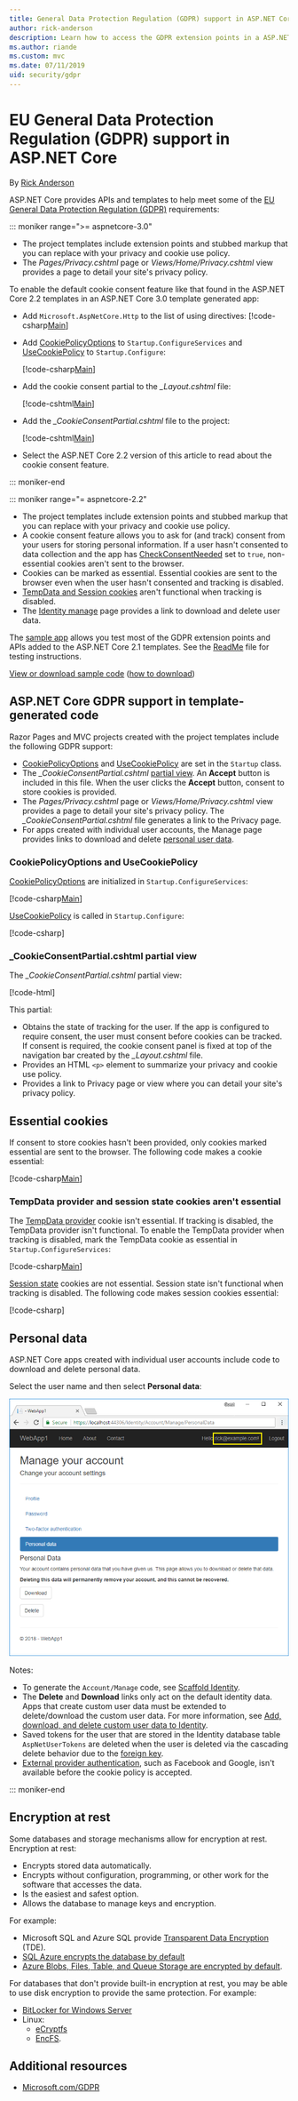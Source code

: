```yaml
---
title: General Data Protection Regulation (GDPR) support in ASP.NET Core
author: rick-anderson
description: Learn how to access the GDPR extension points in a ASP.NET Core web app.
ms.author: riande
ms.custom: mvc
ms.date: 07/11/2019
uid: security/gdpr
---
```

# EU General Data Protection Regulation (GDPR) support in ASP.NET Core

By [Rick Anderson](https://twitter.com/RickAndMSFT)

ASP.NET Core provides APIs and templates to help meet some of the [EU General Data Protection Regulation (GDPR)](https://www.eugdpr.org/) requirements:

::: moniker range=">= aspnetcore-3.0"

* The project templates include extension points and stubbed markup that you can replace with your privacy and cookie use policy.
* The *Pages/Privacy.cshtml* page or *Views/Home/Privacy.cshtml* view provides a page to detail your site's privacy policy.

To enable the default cookie consent feature like that found in the ASP.NET Core 2.2 templates in an ASP.NET Core 3.0 template generated app:

* Add `Microsoft.AspNetCore.Http` to the list of using directives:
  [!code-csharp[Main](gdpr/sample/RP3.0/Startup.cs?name=snippet0&highlight=7)]

* Add [CookiePolicyOptions](/dotnet/api/microsoft.aspnetcore.builder.cookiepolicyoptions) to `Startup.ConfigureServices` and [UseCookiePolicy](/dotnet/api/microsoft.aspnetcore.builder.cookiepolicyappbuilderextensions.usecookiepolicy) to `Startup.Configure`:

  [!code-csharp[Main](gdpr/sample/RP3.0/Startup.cs?name=snippet1&highlight=12-19,38)]

* Add the cookie consent partial to the *_Layout.cshtml* file:

  [!code-cshtml[Main](gdpr/sample/RP3.0/Pages/Shared/_Layout.cshtml?name=snippet&highlight=4)]

* Add the *\_CookieConsentPartial.cshtml* file to the project:

  [!code-cshtml[Main](gdpr/sample/RP3.0/Pages/Shared/_CookieConsentPartial.cshtml)]

* Select the ASP.NET Core 2.2 version of this article to read about the cookie consent feature.

::: moniker-end

::: moniker range="= aspnetcore-2.2"

* The project templates include extension points and stubbed markup that you can replace with your privacy and cookie use policy.
* A cookie consent feature allows you to ask for (and track) consent from your users for storing personal information. If a user hasn't consented to data collection and the app has [CheckConsentNeeded](/dotnet/api/microsoft.aspnetcore.builder.cookiepolicyoptions.checkconsentneeded) set to `true`, non-essential cookies aren't sent to the browser.
* Cookies can be marked as essential. Essential cookies are sent to the browser even when the user hasn't consented and tracking is disabled.
* [TempData and Session cookies](#tempdata) aren't functional when tracking is disabled.
* The [Identity manage](#pd) page provides a link to download and delete user data.

The [sample app](https://github.com/aspnet/AspNetCore.Docs/tree/live/aspnetcore/security/gdpr/sample) allows you test most of the GDPR extension points and APIs added to the ASP.NET Core 2.1 templates. See the [ReadMe](https://github.com/aspnet/AspNetCore.Docs/tree/live/aspnetcore/security/gdpr/sample) file for testing instructions.

[View or download sample code](https://github.com/aspnet/AspNetCore.Docs/tree/live/aspnetcore/security/gdpr/sample) ([how to download](xref:index#how-to-download-a-sample))

## ASP.NET Core GDPR support in template-generated code

Razor Pages and MVC projects created with the project templates include the following GDPR support:

* [CookiePolicyOptions](/dotnet/api/microsoft.aspnetcore.builder.cookiepolicyoptions) and [UseCookiePolicy](/dotnet/api/microsoft.aspnetcore.builder.cookiepolicyappbuilderextensions.usecookiepolicy) are set in the `Startup` class.
* The *\_CookieConsentPartial.cshtml* [partial view](xref:mvc/views/tag-helpers/builtin-th/partial-tag-helper). An **Accept** button is included in this file. When the user clicks the **Accept** button, consent to store cookies is provided.
* The *Pages/Privacy.cshtml* page or *Views/Home/Privacy.cshtml* view provides a page to detail your site's privacy policy. The *\_CookieConsentPartial.cshtml* file generates a link to the Privacy page.
* For apps created with individual user accounts, the Manage page provides links to download and delete [personal user data](#pd).

### CookiePolicyOptions and UseCookiePolicy

[CookiePolicyOptions](/dotnet/api/microsoft.aspnetcore.builder.cookiepolicyoptions) are initialized in `Startup.ConfigureServices`:

[!code-csharp[Main](gdpr/sample/Startup.cs?name=snippet1&highlight=14-20)]

[UseCookiePolicy](/dotnet/api/microsoft.aspnetcore.builder.cookiepolicyappbuilderextensions.usecookiepolicy) is called in `Startup.Configure`:

[!code-csharp[](gdpr/sample/Startup.cs?name=snippet1&highlight=51)]

### \_CookieConsentPartial.cshtml partial view

The *\_CookieConsentPartial.cshtml* partial view:

[!code-html[](gdpr/sample/RP2.2/Pages/Shared/_CookieConsentPartial.cshtml)]

This partial:

* Obtains the state of tracking for the user. If the app is configured to require consent, the user must consent before cookies can be tracked. If consent is required, the cookie consent panel is fixed at top of the navigation bar created by the *\_Layout.cshtml* file.
* Provides an HTML `<p>` element to summarize your privacy and cookie use policy.
* Provides a link to Privacy page or view where you can detail your site's privacy policy.

## Essential cookies

If consent to store cookies hasn't been provided, only cookies marked essential are sent to the browser. The following code makes a cookie essential:

[!code-csharp[Main](gdpr/sample/RP2.2/Pages/Cookie.cshtml.cs?name=snippet1&highlight=5)]

<a name="tempdata"></a>

### TempData provider and session state cookies aren't essential

The [TempData provider](xref:fundamentals/app-state#tempdata) cookie isn't essential. If tracking is disabled, the TempData provider isn't functional. To enable the TempData provider when tracking is disabled, mark the TempData cookie as essential in `Startup.ConfigureServices`:

[!code-csharp[Main](gdpr/sample/RP2.2/Startup.cs?name=snippet1)]

[Session state](xref:fundamentals/app-state) cookies are not essential. Session state isn't functional when tracking is disabled. The following code makes session cookies essential:

[!code-csharp[](gdpr/sample/RP2.2/Startup.cs?name=snippet2)]

<a name="pd"></a>

## Personal data

ASP.NET Core apps created with individual user accounts include code to download and delete personal data.

Select the user name and then select **Personal data**:

![Manage personal data page](gdpr/_static/pd.png)

Notes:

* To generate the `Account/Manage` code, see [Scaffold Identity](xref:security/authentication/scaffold-identity).
* The **Delete** and **Download** links only act on the default identity data. Apps that create custom user data must be extended to delete/download the custom user data. For more information, see [Add, download, and delete custom user data to Identity](xref:security/authentication/add-user-data).
* Saved tokens for the user that are stored in the Identity database table `AspNetUserTokens` are deleted when the user is deleted via the cascading delete behavior due to the [foreign key](https://github.com/aspnet/Identity/blob/release/2.1/src/EF/IdentityUserContext.cs#L152).
* [External provider authentication](xref:security/authentication/social/index), such as Facebook and Google, isn't available before the cookie policy is accepted.

::: moniker-end

## Encryption at rest

Some databases and storage mechanisms allow for encryption at rest. Encryption at rest:

* Encrypts stored data automatically.
* Encrypts without configuration, programming, or other work for the software that accesses the data.
* Is the easiest and safest option.
* Allows the database to manage keys and encryption.

For example:

* Microsoft SQL and Azure SQL provide [Transparent Data Encryption](/sql/relational-databases/security/encryption/transparent-data-encryption) (TDE).
* [SQL Azure encrypts the database by default](https://azure.microsoft.com/updates/newly-created-azure-sql-databases-encrypted-by-default/)
* [Azure Blobs, Files, Table, and Queue Storage are encrypted by default](https://azure.microsoft.com/blog/announcing-default-encryption-for-azure-blobs-files-table-and-queue-storage/).

For databases that don't provide built-in encryption at rest, you may be able to use disk encryption to provide the same protection. For example:

* [BitLocker for Windows Server](/windows/security/information-protection/bitlocker/bitlocker-how-to-deploy-on-windows-server)
* Linux:
  * [eCryptfs](https://launchpad.net/ecryptfs)
  * [EncFS](https://github.com/vgough/encfs).

## Additional resources

* [Microsoft.com/GDPR](https://www.microsoft.com/trustcenter/Privacy/GDPR)
